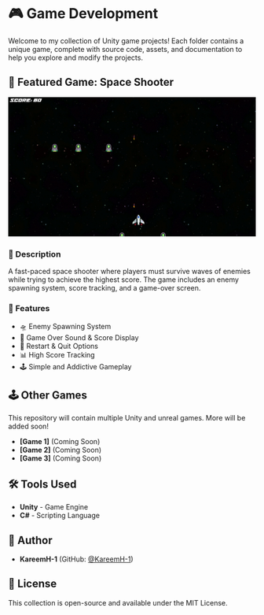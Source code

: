 # 🎮 Game Development

Welcome to my collection of Unity game projects! Each folder contains a unique game, complete with source code, assets, and documentation to help you explore and modify the projects.

## 🌟 Featured Game: Space Shooter

![Game Screenshot](Unity/SpaceGame/images/Game.png)

### 📌 Description
A fast-paced space shooter where players must survive waves of enemies while trying to achieve the highest score. The game includes an enemy spawning system, score tracking, and a game-over screen.

### 🚀 Features
- 🛸 Enemy Spawning System
- 🎵 Game Over Sound & Score Display
- 🔄 Restart & Quit Options
- 📊 High Score Tracking
- 🕹️ Simple and Addictive Gameplay


## 🕹️ Other Games
This repository will contain multiple Unity and unreal games. More will be added soon!

- **[Game 1]** (Coming Soon)
- **[Game 2]** (Coming Soon)
- **[Game 3]** (Coming Soon)

## 🛠️ Tools Used
- **Unity** - Game Engine
- **C#** - Scripting Language

## 👤 Author
- **KareemH-1** (GitHub: [@KareemH-1](https://github.com/KareemH-1))

## 📜 License
This collection is open-source and available under the MIT License.
